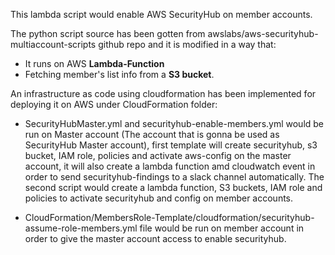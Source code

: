 
This lambda script would enable AWS SecurityHub on member accounts.

The python script source has been gotten from awslabs/aws-securityhub-multiaccount-scripts github repo and it is modified in a way that:
- It runs on AWS **Lambda-Function**
- Fetching member's list info from a **S3 bucket**.

An infrastructure as code using cloudformation has been implemented for deploying it on AWS under CloudFormation folder:

- SecurityHubMaster.yml and securityhub-enable-members.yml would be run on Master account (The account that is gonna be used as SecurityHub Master account), first template will create securityhub, s3 bucket, IAM role, policies and activate aws-config on the master account, it will also create a lambda function amd cloudwatch event in order to send securityhub-findings to a slack channel automatically. The second script would create a lambda function, S3 buckets, IAM role and policies to activate securityhub and config on member accounts.

 - CloudFormation/MembersRole-Template/cloudformation/securityhub-assume-role-members.yml file would be run on member account in order to give the master account access to enable securityhub.

